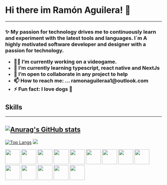 ### <h1>Hi there im Ramón Aguilera! 👋</h1>
<hr/>
<h3> ✨ My passion for technology drives me to continuously learn and experiment with the latest tools and languages. I´m A highly motivated software developer and designer with a passion for technology. 
  
<ul>
  <li>👨‍💻 I’m currently working on a <b> videogame.</b> </li>
  <li>🧠 I’m currently learning <b>typescript, react native and NextJs</b> </li>
  <li>👯 I’m open to collaborate in any project to help </li>
  <li>📫 How to reach me: ... ramonaguileraa1@outlook.com </li>
  <li>⚡ Fun fact: I love dogs 🐶 </li>
</ul>
<h2>Skills</h2>
<hr/>

[![Anurag's GitHub stats](https://github-readme-stats.vercel.app/api?username=RamonAguileraa)](https://github.com/RamonAguileraa/github-readme-stats)
---
[![Top Langs](https://github-readme-stats.vercel.app/api/top-langs/?username=RamonAguileraa)](https://github.com/RamonAguileraa/github-readme-stats)
[![](https://visitcount.itsvg.in/api?id=ForaAngel&icon=2&color=8)](https://visitcount.itsvg.in)

<img src="https://www.svgrepo.com/show/373669/html.svg" width="48px"> <img src="https://www.svgrepo.com/show/452185/css-3.svg" width="48px"> <img src="https://www.svgrepo.com/show/349419/javascript.svg" width="48px"> <img src="https://www.svgrepo.com/show/303251/mysql-logo.svg" width="48px"> <img src="https://www.svgrepo.com/show/374118/tailwind.svg" width="48px"> <img src="https://www.svgrepo.com/show/473818/unity.svg" width="48px"> <img src="https://www.svgrepo.com/show/354259/react.svg" width="48px"> <img src="https://www.svgrepo.com/show/452156/angular.svg" width="48px"> <img src="https://www.svgrepo.com/show/353488/blender.svg" width="48px"> <img src="https://www.svgrepo.com/show/373968/photoshop.svg" width="48px"> <img src="https://www.svgrepo.com/show/353805/google-cloud.svg" width="48px"> <img src="https://www.svgrepo.com/show/439238/nodejs.svg" width="48px"> <img src="https://www.svgrepo.com/show/353423/arduino.svg" width="48px"> <img src="https://i.pinimg.com/originals/a6/a4/bf/a6a4bfb514e96ecf6fdbb6cce692cc48.png" width="48px"> 
